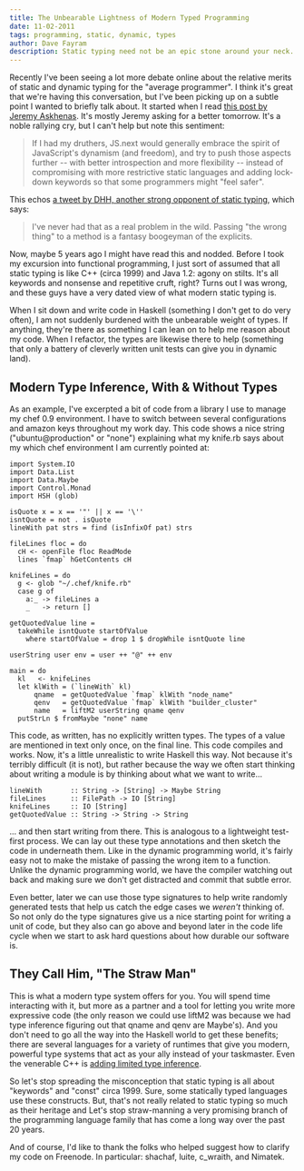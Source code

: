 ```yaml
---
title: The Unbearable Lightness of Modern Typed Programming
date: 11-02-2011
tags: programming, static, dynamic, types
author: Dave Fayram
description: Static typing need not be an epic stone around your neck.
---
```


Recently I've been seeing a lot more debate online about the relative
merits of static and dynamic typing for the "average programmer". I
think it's great that we're having this conversation, but I've been
picking up on a subtle point I wanted to briefly talk about. It
started when I read [this post by Jeremy Askhenas](https://mail.mozilla.org/pipermail/es-discuss/2011-November/017872.html). It's
mostly Jeremy asking for a better tomorrow. It's a noble rallying cry, but I
can't help but note this sentiment:

<blockquote>
If I had my druthers, JS.next would generally embrace the spirit of
JavaScript's dynamism (and freedom), and try to push those aspects further
-- with better introspection and more flexibility -- instead of
compromising with more restrictive static languages and adding lock-down
keywords so that some programmers might "feel safer".
</blockquote>

This echos
[a tweet by DHH, another strong opponent of static typing](http://twitter.com/#!/dhh/status/123773621771583488),
which says:

<blockquote>
I've never had that as a real problem in the wild. Passing "the wrong
thing" to a method is a fantasy boogeyman of the
explicits.</blockquote>

Now, maybe 5 years ago I might have read this and nodded. Before I
took my excursion into functional programming, I just sort of assumed
that all static typing is like C++ (circa 1999) and Java 1.2: agony on stilts. It's
all keywords and nonsense and repetitive cruft, right? Turns out I was
wrong, and these guys have a very dated view of what modern static
typing is.

When I sit down and write code in Haskell (something I don't get to do
very often), I am not suddenly burdened with the unbearable weight of
types. If anything, they're there as something I can lean on to help
me reason about my code. When I refactor, the types are likewise there
to help (something that only a battery of cleverly written unit tests
can give you in dynamic land).

## Modern Type Inference, With & Without Types

As an example, I've excerpted a bit of code from a library I use to
manage my chef 0.9 environment. I have to switch between several
configurations and amazon keys throughout my work day. This code shows
a nice string ("ubuntu@production" or "none") explaining what my knife.rb says about my
which chef environment I am currently pointed at:

~~~~~~{.haskell}
import System.IO
import Data.List
import Data.Maybe
import Control.Monad
import HSH (glob)

isQuote x = x == '"' || x == '\''
isntQuote = not . isQuote
lineWith pat strs = find (isInfixOf pat) strs

fileLines floc = do
  cH <- openFile floc ReadMode
  lines `fmap` hGetContents cH

knifeLines = do
  g <- glob "~/.chef/knife.rb"
  case g of
    a:_ -> fileLines a
    _   -> return []

getQuotedValue line =
  takeWhile isntQuote startOfValue
    where startOfValue = drop 1 $ dropWhile isntQuote line

userString user env = user ++ "@" ++ env

main = do
  kl   <- knifeLines
  let klWith = (`lineWith` kl)
      qname  = getQuotedValue `fmap` klWith "node_name"
      qenv   = getQuotedValue `fmap` klWith "builder_cluster"
      name   = liftM2 userString qname qenv
  putStrLn $ fromMaybe "none" name
~~~~~~

This code, as written, has no explicitly written types. The types of a value are
mentioned in text only once, on the final line. This code compiles and
works. Now, it's a little unrealistic to write Haskell this way. Not
because it's terribly difficult (it is not), but rather because the
way we often start thinking about writing a module is by thinking
about what we want to write...

~~~~~~{.haskell}
lineWith       :: String -> [String] -> Maybe String
fileLines      :: FilePath -> IO [String]
knifeLines     :: IO [String]
getQuotedValue :: String -> String -> String
~~~~~~

... and then start writing from there. This is analogous to a
lightweight test-first process. We can lay out these type annotations
and then sketch the code in underneath them. Like in the dynamic
programming world, it's fairly easy not to make the mistake of passing
the wrong item to a function. Unlike the dynamic programming world, we
have the compiler watching out back and making sure we don't get
distracted and commit that subtle error.

Even better, later we can use those type signatures to help write
randomly generated tests that help us catch the edge cases we
*weren't* thinking of. So not only do the type signatures give us a
nice starting point for writing a unit of code, but they also can go
above and beyond later in the code life cycle when we start to ask hard
questions about how durable our software is.

## They Call Him, "The Straw Man"

This is what a modern type system offers for you. You will spend time
interacting with it, but more as a partner and a tool for letting you
write more expressive code (the only reason we could use liftM2 was
because we had type inference figuring out that qname and qenv are
Maybe's). And you don't need to go all the way into the Haskell world to
get these benefits; there are several languages for a variety of
runtimes that give you modern, powerful type systems that act as your
ally instead of your taskmaster. Even the venerable C++ is [adding limited type inference](http://en.wikipedia.org/wiki/C%2B%2B11#Type_inference).

So let's stop spreading the misconception that static typing is all
about "keywords" and "const" circa 1999. Sure, some statically typed
languages use these constructs. But, that's not really related to
static typing so much as their heritage and  Let's stop straw-manning a very promising
branch of the programming language family that has come a long way
over the past 20 years.

And of course, I'd like to thank the folks who helped suggest how to
clarify my code on Freenode. In particular: shachaf, luite, c_wraith,
and Nimatek.
